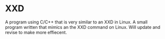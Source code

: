 # XXD
A program using C/C++ that is very similar to an XXD in Linux. 
A small program written that mimics an the XXD command on Linux. Will update and revise to make more effiecent. 
